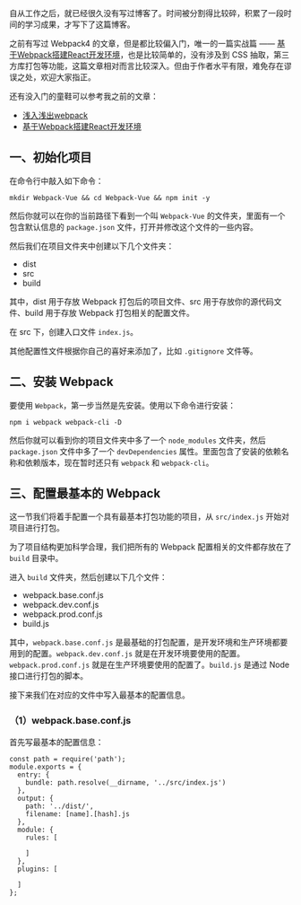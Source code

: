 自从工作之后，就已经很久没有写过博客了。时间被分割得比较碎，积累了一段时间的学习成果，才写下了这篇博客。

之前有写过 Webpack4 的文章，但是都比较偏入门，唯一的一篇实战篇 —— [基于Webpack搭建React开发环境](https://juejin.im/post/5afc29fa6fb9a07ab379a2ae)，也是比较简单的，没有涉及到 CSS 抽取，第三方库打包等功能，这篇文章相对而言比较深入。但由于作者水平有限，难免存在谬误之处，欢迎大家指正。

还有没入门的童鞋可以参考我之前的文章：

  * [浅入浅出webpack](https://juejin.im/post/5afa9cd0f265da0b981b9af9)
  * [基于Webpack搭建React开发环境](https://juejin.im/post/5afc29fa6fb9a07ab379a2ae)

## 一、初始化项目

在命令行中敲入如下命令：

    mkdir Webpack-Vue && cd Webpack-Vue && npm init -y
  
然后你就可以在你的当前路径下看到一个叫 `Webpack-Vue` 的文件夹，里面有一个包含默认信息的 `package.json` 文件，打开并修改这个文件的一些内容。

然后我们在项目文件夹中创建以下几个文件夹：

  * dist
  * src
  * build

其中，dist 用于存放 Webpack 打包后的项目文件、src 用于存放你的源代码文件、build 用于存放 Webpack 打包相关的配置文件。

在 src 下，创建入口文件 `index.js`。

其他配置性文件根据你自己的喜好来添加了，比如 `.gitignore` 文件等。

## 二、安装 Webpack

要使用 `Webpack`，第一步当然是先安装。使用以下命令进行安装：

    npm i webpack webpack-cli -D

然后你就可以看到你的项目文件夹中多了一个 `node_modules` 文件夹，然后 `package.json` 文件中多了一个 `devDependencies` 属性。里面包含了安装的依赖名称和依赖版本，现在暂时还只有 `webpack` 和 `webpack-cli`。

## 三、配置最基本的 Webpack

这一节我们将着手配置一个具有最基本打包功能的项目，从 `src/index.js` 开始对项目进行打包。

为了项目结构更加科学合理，我们把所有的 Webpack 配置相关的文件都存放在了 `build` 目录中。

进入 `build` 文件夹，然后创建以下几个文件：

  * webpack.base.conf.js
  * webpack.dev.conf.js
  * webpack.prod.conf.js
  * build.js

其中，`webpack.base.conf.js` 是最基础的打包配置，是开发环境和生产环境都要用到的配置。`webpack.dev.conf.js` 就是在开发环境要使用的配置。`webpack.prod.conf.js` 就是在生产环境要使用的配置了。`build.js` 是通过 Node 接口进行打包的脚本。

接下来我们在对应的文件中写入最基本的配置信息。

### （1）webpack.base.conf.js

首先写最基本的配置信息：

    const path = require('path');
    module.exports = {
      entry: {
        bundle: path.resolve(__dirname, '../src/index.js')
      },
      output: {
        path: '../dist/',
        filename: [name].[hash].js
      },
      module: {
        rules: [

        ]
      },
      plugins: [

      ]
    };
